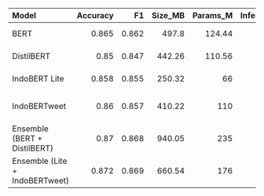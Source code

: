 | Model                          |   Accuracy |    F1 |   Size_MB |   Params_M |   Inference_s |   Throughput | Notes                     |
|:-------------------------------|-----------:|------:|----------:|-----------:|--------------:|-------------:|:--------------------------|
| BERT                           |      0.865 | 0.862 |    497.8  |     124.44 |        0.0401 |        24.94 | indobert-base-p1          |
| DistilBERT                     |      0.85  | 0.847 |    442.26 |     110.56 |        0.0405 |        24.69 | indobertweet-uncased      |
| IndoBERT Lite                  |      0.858 | 0.855 |    250.32 |      66    |        0.0287 |        34.84 | indobert-lite-base-p1     |
| IndoBERTweet                   |      0.86  | 0.857 |    410.22 |     110    |        0.035  |        28.57 | indobertweet-base-uncased |
| Ensemble (BERT + DistilBERT)   |      0.87  | 0.868 |    940.05 |     235    |        0.0794 |        12.59 | Average logits            |
| Ensemble (Lite + IndoBERTweet) |      0.872 | 0.869 |    660.54 |     176    |        0.0642 |        15.58 | Average logits (ringan)   |